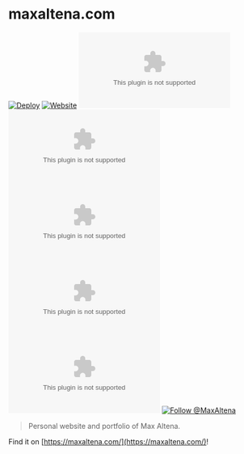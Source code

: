 # maxaltena.com

[![Deploy](https://github.com/MaxAltena/maxaltena.com/workflows/Deploy/badge.svg)](https://github.com/MaxAltena/maxaltena.com/actions?query=workflow%3A%22Deploy%22)
[![Website](https://img.shields.io/website?down_color=red&down_message=offline&up_color=green&up_message=online&url=https%3A%2F%2Fmaxaltena.com)](https://maxaltena.com/)
[![Version](https://img.shields.io/github/package-json/v/MaxAltena/maxaltena.com)](https://github.com/MaxAltena/maxaltena.com)
[![Watchers](https://img.shields.io/github/watchers/MaxAltena/maxaltena.com)](https://github.com/MaxAltena/maxaltena.com/watchers)
[![Stars](https://img.shields.io/github/stars/MaxAltena/maxaltena.com)](https://github.com/MaxAltena/maxaltena.com/stargazers)
[![Issues](https://img.shields.io/github/issues/MaxAltena/maxaltena.com)](https://github.com/MaxAltena/maxaltena.com/issues)
[![Pull requests](https://img.shields.io/github/issues-pr/MaxAltena/maxaltena.com)](https://github.com/MaxAltena/maxaltena.com/pulls)
[![Follow @MaxAltena](https://img.shields.io/github/followers/maxaltena?label=Follow&style=social)](https://github.com/MaxAltena)

> Personal website and portfolio of Max Altena.

Find it on [https://maxaltena.com/](https://maxaltena.com/)!
